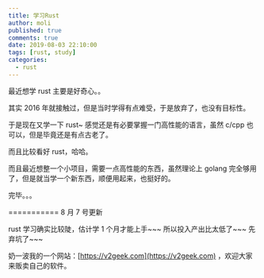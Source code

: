 ```yaml
---
title: 学习Rust
author: moli
published: true
comments: true
date: 2019-08-03 22:10:00
tags: [rust, study]
categories:
  - rust
---
```


最近想学 rust 主要是好奇心。。

其实 2016 年就接触过，但是当时学得有点难受，于是放弃了，也没有目标性。

于是现在又学一下 rust~ 感觉还是有必要掌握一门高性能的语言，虽然 c/cpp 也可以，但是毕竟还是有点古老了。

而且比较看好 rust，哈哈。

而且最近想整一个小项目，需要一点高性能的东西，虽然理论上 golang 完全够用了，但是就当学一个新东西，顺便用起来，也挺好的。

完毕。。。

=========== 8 月 7 号更新

rust 学习确实比较陡，估计学 1 个月才能上手~~~ 所以投入产出比太低了~~~ 先弃坑了~~~

奶一波我的一个网站：[https://v2geek.com](https://v2geek.com) ，欢迎大家来贩卖自己的软件。
